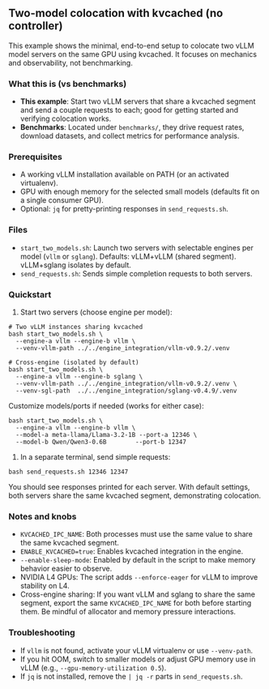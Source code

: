 ## Two-model colocation with kvcached (no controller)

This example shows the minimal, end-to-end setup to colocate two vLLM model servers on the same GPU using kvcached. It focuses on mechanics and observability, not benchmarking.

### What this is (vs benchmarks)
- **This example**: Start two vLLM servers that share a kvcached segment and send a couple requests to each; good for getting started and verifying colocation works.
- **Benchmarks**: Located under `benchmarks/`, they drive request rates, download datasets, and collect metrics for performance analysis.

### Prerequisites
- A working vLLM installation available on PATH (or an activated virtualenv).
- GPU with enough memory for the selected small models (defaults fit on a single consumer GPU).
- Optional: `jq` for pretty-printing responses in `send_requests.sh`.

### Files
- `start_two_models.sh`: Launch two servers with selectable engines per model (`vllm` or `sglang`). Defaults: vLLM+vLLM (shared segment). vLLM+sglang isolates by default.
- `send_requests.sh`: Sends simple completion requests to both servers.

### Quickstart
1) Start two servers (choose engine per model):

```
# Two vLLM instances sharing kvcached
bash start_two_models.sh \
  --engine-a vllm --engine-b vllm \
  --venv-vllm-path ../../engine_integration/vllm-v0.9.2/.venv

# Cross-engine (isolated by default)
bash start_two_models.sh \
  --engine-a vllm --engine-b sglang \
  --venv-vllm-path ../../engine_integration/vllm-v0.9.2/.venv \
  --venv-sgl-path  ../../engine_integration/sglang-v0.4.9/.venv
```

Customize models/ports if needed (works for either case):

```
bash start_two_models.sh \
  --engine-a vllm --engine-b vllm \
  --model-a meta-llama/Llama-3.2-1B --port-a 12346 \
  --model-b Qwen/Qwen3-0.6B        --port-b 12347
```

1) In a separate terminal, send simple requests:

```
bash send_requests.sh 12346 12347
```

You should see responses printed for each server. With default settings, both servers share the same kvcached segment, demonstrating colocation.

### Notes and knobs
- `KVCACHED_IPC_NAME`: Both processes must use the same value to share the same kvcached segment.
- `ENABLE_KVCACHED=true`: Enables kvcached integration in the engine.
- `--enable-sleep-mode`: Enabled by default in the script to make memory behavior easier to observe.
- NVIDIA L4 GPUs: The script adds `--enforce-eager` for vLLM to improve stability on L4.
- Cross-engine sharing: If you want vLLM and sglang to share the same segment, export the same `KVCACHED_IPC_NAME` for both before starting them. Be mindful of allocator and memory pressure interactions.

### Troubleshooting
- If `vllm` is not found, activate your vLLM virtualenv or use `--venv-path`.
- If you hit OOM, switch to smaller models or adjust GPU memory use in vLLM (e.g., `--gpu-memory-utilization 0.5`).
- If `jq` is not installed, remove the `| jq -r` parts in `send_requests.sh`.
